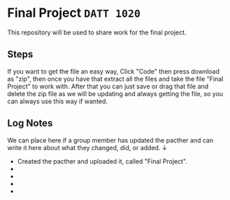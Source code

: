 # Final Project `DATT 1020`


This repository will be used to share work for the final project. 


## Steps

If you want to get the file an easy way, Click "Code" then press download as "zip", then once you have that extract all the files and take the file "Final Project"
to work with. After that you can just save or drag that file and delete the zip file as we will be updating and always getting the file, so you can always use this
way if wanted. 


## Log Notes

We can place here if a group member has updated the pacther and can write it here about what they changed, did, or added. ↓

- Created the pacther and uploaded it, called "Final Project".
-
-
-
-
